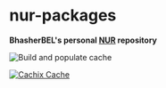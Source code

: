 # nur-packages

**BhasherBEL's personal [NUR](https://github.com/nix-community/NUR) repository**

![Build and populate cache](https://github.com/BhasherBEL/nur-packages/workflows/Build%20and%20populate%20cache/badge.svg)

[![Cachix Cache](https://img.shields.io/badge/cachix-bhasherbel-blue.svg)](https://bhasherbel.cachix.org)

